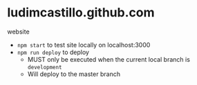 # ludimcastillo.github.com
website
* `npm start` to test site locally on localhost:3000
* `npm run deploy` to deploy
  * MUST only be executed when the current local branch is `development`
  * Will deploy to the master branch
